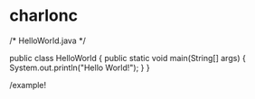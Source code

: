 # charlonc
/* HelloWorld.java
 */

public class HelloWorld
{
	public static void main(String[] args) {
		System.out.println("Hello World!");
	}
}

/example!
